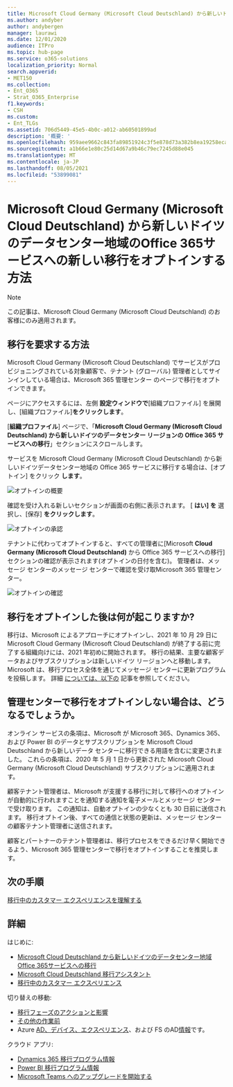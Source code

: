 ```yaml
---
title: Microsoft Cloud Germany (Microsoft Cloud Deutschland) から新しいドイツのデータセンター リージョンの Office 365 サービスへの移行をオプトインする方法
ms.author: andyber
author: andybergen
manager: laurawi
ms.date: 12/01/2020
audience: ITPro
ms.topic: hub-page
ms.service: o365-solutions
localization_priority: Normal
search.appverid:
- MET150
ms.collection:
- Ent_O365
- Strat_O365_Enterprise
f1.keywords:
- CSH
ms.custom:
- Ent_TLGs
ms.assetid: 706d5449-45e5-4b0c-a012-ab60501899ad
description: '概要: '
ms.openlocfilehash: 959aee9662c843fa89851924c3f5e878d73a382b8ea19258eca2a332ff404169
ms.sourcegitcommit: a1b66e1e80c25d14d67a9b46c79ec7245d88e045
ms.translationtype: MT
ms.contentlocale: ja-JP
ms.lasthandoff: 08/05/2021
ms.locfileid: "53899081"
---
```

# <a name="how-to-opt-in-for-new-migration-from-microsoft-cloud-germany-microsoft-cloud-deutschland-to-office-365-services-in-the-new-german-datacenter-regions"></a>Microsoft Cloud Germany (Microsoft Cloud Deutschland) から新しいドイツのデータセンター地域のOffice 365サービスへの新しい移行をオプトインする方法

> [!NOTE]
> この記事は、Microsoft Cloud Germany (Microsoft Cloud Deutschland) のお客様にのみ適用されます。
>

## <a name="how-to-request-migration"></a>移行を要求する方法

Microsoft Cloud Germany (Microsoft Cloud Deutschland) でサービスがプロビジョニングされている対象顧客で、テナント (グローバル) 管理者としてサインインしている場合は、Microsoft 365 管理センター のページで移行をオプトインできます。

ページにアクセスするには、左側 **設定ウィンドウで**[組織プロファイル] を展開し、[組織プロファイル]**をクリックします**。

[**組織プロファイル**] ページで、「**Microsoft Cloud Germany (Microsoft Cloud Deutschland) から新しいドイツのデータセンター リージョンの Office 365 サービスへの移行**」セクションにスクロールします。

サービスを Microsoft Cloud Germany (Microsoft Cloud Deutschland) から新しいドイツデータセンター地域の Office 365 サービスに移行する場合は、[オプトイン] をクリック **します**。
 
![オプトインの概要](../media/ms-cloud-germany-migration-opt-in/tenant-migration.png)

確認を受け入れる新しいセクションが画面の右側に表示されます。 [ **はい] を** 選択し、[保存] **をクリックします**。
 
![オプトインの承認](../media/ms-cloud-germany-migration-opt-in/tenant-migration-new-regions.png)

テナントに代わってオプトインすると、すべての管理者に[Microsoft **Cloud Germany (Microsoft Cloud Deutschland)** から Office 365 サービスへの移行] セクションの確認が表示されます(オプトインの日付を含む)。 管理者は、メッセージ センターのメッセージ センターで確認を受け取Microsoft 365 管理センター。 
 
![オプトインの確認](../media/ms-cloud-germany-migration-opt-in/tenant-migration2.png)

## <a name="what-happens-after-opting-in-for-migration"></a>移行をオプトインした後は何が起こりますか?

移行は、Microsoft によるアプローチにオプトインし、2021 年 10 月 29 日に Microsoft Cloud Germany (Microsoft Cloud Deutschland) が終了する前に完了する組織向けには、2021 年初めに開始されます。  移行の結果、主要な顧客データおよびサブスクリプションは新しいドイツ リージョンへと移動します。  Microsoft は、移行プロセス全体を通じてメッセージ センターに更新プログラムを投稿します。 詳細 [については、以下の](#more-information) 記事を参照してください。

## <a name="what-happens-if-you-do-not-opt-in-for-migration-in-admin-center"></a>管理センターで移行をオプトインしない場合は、どうなるでしょうか。

オンライン サービスの条項は、Microsoft が Microsoft 365、Dynamics 365、および Power BI のデータとサブスクリプションを Microsoft Cloud Deutschland から新しいデータ センターに移行できる用語を含むに変更されました。 これらの条項は、2020 年 5 月 1 日から更新された Microsoft Cloud Germany (Microsoft Cloud Deutschland) サブスクリプションに適用されます。 

顧客テナント管理者は、Microsoft が支援する移行に対して移行へのオプトインが自動的に行われますことを通知する通知を電子メールとメッセージ センターで受け取ります。 この通知は、自動オプトインの少なくとも 30 日前に送信されます。 移行オプトイン後、すべての通信と状態の更新は、メッセージ センターの顧客テナント管理者に送信されます。

顧客とパートナーのテナント管理者は、移行プロセスをできるだけ早く開始できるよう、Microsoft 365 管理センターで移行をオプトインすることを推奨します。

## <a name="next-step"></a>次の手順

[移行中のカスタマー エクスペリエンスを理解する](ms-cloud-germany-transition-experience.md)

## <a name="more-information"></a>詳細

はじめに:

- [Microsoft Cloud Deutschland から新しいドイツのデータセンター地域Office 365サービスへの移行](ms-cloud-germany-transition.md)
- [Microsoft Cloud Deutschland 移行アシスタント](https://aka.ms/germanymigrateassist)
- [移行中のカスタマー エクスペリエンス](ms-cloud-germany-transition-experience.md)

切り替えの移動:

- [移行フェーズのアクションと影響](ms-cloud-germany-transition-phases.md)
- [その他の作業前](ms-cloud-germany-transition-add-pre-work.md)
- Azure [AD、デバイス](ms-cloud-germany-transition-add-devices.md)[、](ms-cloud-germany-transition-azure-ad.md)[エクスペリエンス](ms-cloud-germany-transition-add-experience.md)、および FS のAD[情報](ms-cloud-germany-transition-add-adfs.md)です。

クラウド アプリ:

- [Dynamics 365 移行プログラム情報](/dynamics365/get-started/migrate-data-german-region)
- [Power BI 移行プログラム情報](/power-bi/admin/service-admin-migrate-data-germany)
- [Microsoft Teams へのアップグレードを開始する](/microsoftteams/upgrade-start-here)

